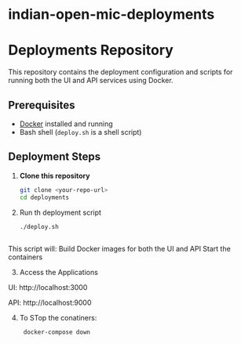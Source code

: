 # indian-open-mic-deployments


# Deployments Repository

This repository contains the deployment configuration and scripts for running both the UI and API services using Docker.

## Prerequisites

- [Docker](https://www.docker.com/get-started) installed and running
- Bash shell (`deploy.sh` is a shell script)

## Deployment Steps

1. **Clone this repository**

   ```bash
   git clone <your-repo-url>
   cd deployments
2. Run th deployment script
   ```bash
   ./deploy.sh
  
  This script will:
   Build Docker images for both the UI and API
   Start the containers
   
3. Access the Applications

UI: http://localhost:3000

API: http://localhost:9000

4. To STop the conatiners:
   ```bash 
    docker-compose down
